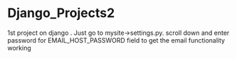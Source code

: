 # Django_Projects2
1st project on django . Just go to mysite->settings.py. scroll down and enter password for EMAIL_HOST_PASSWORD  field to get the email functionality working 

